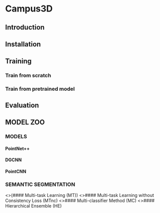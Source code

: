 # Campus3D
## Introduction
## Installation
## Training
### Train from scratch
### Train from pretrained model
## Evaluation
## MODEL ZOO
### MODELS
#### PointNet++
#### DGCNN
#### PointCNN
### SEMANTIC SEGMENTATION


<>(#### Multi-task Learning (MT))
<>#### Multi-task Learning without Consistency Loss (MTnc)
<>#### Multi-classifier Method (MC)
<>#### Hierarchical Ensemble (HE)
